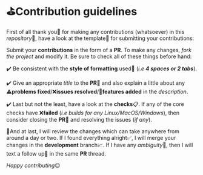 # :golf:Contribution guidelines
First of all thank you:tada: for making any contributions (whatsoever) in this _repository_:file_folder:, have a look at the template:ticket: for submitting your contributions:


Submit your **contributions** in the form of a **PR**. To make any changes, _fork the project_ and modify it. Be sure to check all of these things before hand:

:heavy_check_mark: Be consistent with the **style of formatting** used:page_facing_up: (_i.e **4 spaces or 2 tabs**_).

:heavy_check_mark: Give an appropriate _title_ to the **PR**:dart: and also explain a little about any :warning:**problems fixed**/:x:**issues resolved**/:beginner:**features added** in the _description_.

:heavy_check_mark: Last but not the least, have a look at the **checks**:clipboard:. If any of the core checks have :x:**failed** (_i.e builds for any Linux/MacOS/Windows_), then consider closing the **PR**:red_circle: and resolving the issues (_if any_).

:pushpin:And at last, I will review the changes which can take anywhere from around a day or two. If I found everything alright:white_check_mark:, I will merge your changes in the **development** branch:chart_with_upwards_trend:. If I have any _ambiguity_:thinking:, then I will text a follow up:speech_balloon: in the same **PR** thread.

_Happy contributing_:wink:

